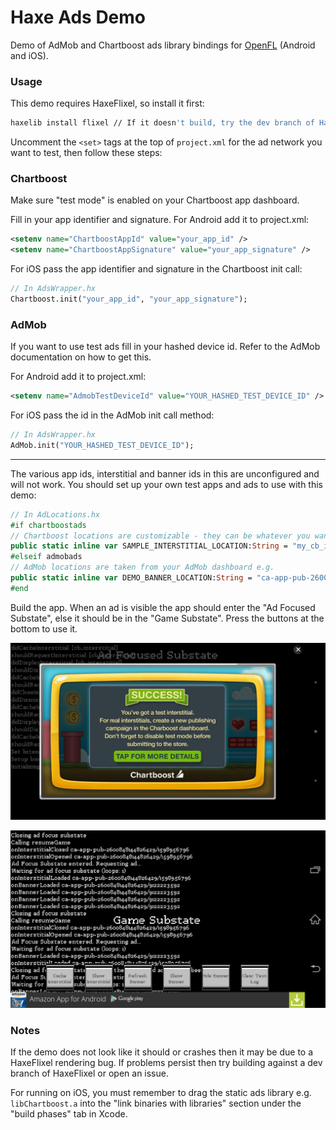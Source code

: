 # Haxe Ads Demo

Demo of AdMob and Chartboost ads library bindings for [OpenFL](http://www.openfl.org/) (Android and iOS).

### Usage ###

This demo requires HaxeFlixel, so install it first:
```bash
haxelib install flixel // If it doesn't build, try the dev branch of HaxeFlixel: haxelib git flixel https://github.com/HaxeFlixel/flixel dev
```

Uncomment the ```<set>``` tags at the top of ```project.xml``` for the ad network you want to test, then follow these steps:

### Chartboost ###
Make sure "test mode" is enabled on your Chartboost app dashboard.

Fill in your app identifier and signature. For Android add it to project.xml:
```xml
<setenv name="ChartboostAppId" value="your_app_id" />
<setenv name="ChartboostAppSignature" value="your_app_signature" />
```
For iOS pass the app identifier and signature in the Chartboost init call:
```haxe
// In AdsWrapper.hx
Chartboost.init("your_app_id", "your_app_signature");
```

### AdMob ###
If you want to use test ads fill in your hashed device id. Refer to the AdMob documentation on how to get this.

For Android add it to project.xml:
```xml
<setenv name="AdmobTestDeviceId" value="YOUR_HASHED_TEST_DEVICE_ID" />
```

For iOS pass the id in the AdMob init call method:
```haxe
// In AdsWrapper.hx
AdMob.init("YOUR_HASHED_TEST_DEVICE_ID");
```

------

The various app ids, interstitial and banner ids in this are unconfigured and will not work. You should set up your own test apps and ads to use with this demo:
	
```haxe
// In AdLocations.hx
#if chartboostads
// Chartboost locations are customizable - they can be whatever you want e.g.
public static inline var SAMPLE_INTERSTITIAL_LOCATION:String = "my_cb_interstitial";
#elseif admobads
// AdMob locations are taken from your AdMob dashboard e.g.
public static inline var DEMO_BANNER_LOCATION:String = "ca-app-pub-2600848144826429/9144221192";
#end
```

Build the app. When an ad is visible the app should enter the "Ad Focused Substate", else it should be in the "Game Substate". Press the buttons at the bottom to use it.

![](screenshots/chartboost-interstitial.png?raw=true)

![](screenshots/admob-banner.png?raw=true)

### Notes ###
If the demo does not look like it should or crashes then it may be due to a HaxeFlixel rendering bug. If problems persist then try building against a dev branch of HaxeFlixel or open an issue.

For running on iOS, you must remember to drag the static ads library e.g. ```libChartboost.a``` into the "link binaries with libraries" section under the "build phases" tab in Xcode.